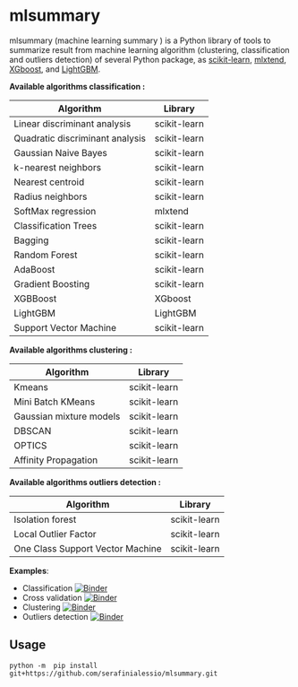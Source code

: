 # mlsummary
mlsummary (machine learning summary ) is a Python library of tools to summarize result from machine learning algorithm (clustering, classification and outliers detection) of several Python package, as  [scikit-learn](https://scikit-learn.org/stable/), [mlxtend](http://rasbt.github.io/mlxtend/), [XGboost](https://xgboost.readthedocs.io/en/latest/python/index.html), and [LightGBM](https://lightgbm.readthedocs.io/en/latest/).



**Available algorithms classification :**

Algorithm | Library
----|---- 
Linear discriminant analysis  | scikit-learn
Quadratic discriminant analysis  | scikit-learn
Gaussian Naive Bayes  | scikit-learn
k-nearest neighbors  | scikit-learn
Nearest centroid  | scikit-learn
Radius neighbors  | scikit-learn
SoftMax regression  | mlxtend
Classification Trees  | scikit-learn
Bagging  | scikit-learn
Random Forest  | scikit-learn
AdaBoost  | scikit-learn
Gradient Boosting  | scikit-learn
XGBBoost | XGboost
LightGBM | LightGBM
Support Vector Machine | scikit-learn



**Available algorithms clustering :**

Algorithm | Library
----|----
Kmeans  | scikit-learn
Mini Batch KMeans  | scikit-learn
Gaussian mixture models  | scikit-learn
DBSCAN  | scikit-learn
OPTICS  | scikit-learn
Affinity Propagation  | scikit-learn

**Available algorithms outliers detection :**

Algorithm | Library
----|---- 
Isolation forest  | scikit-learn
Local Outlier Factor  | scikit-learn
One Class Support Vector Machine | scikit-learn

**Examples**:

- Classification [![Binder](https://mybinder.org/badge_logo.svg)](https://mybinder.org/v2/gh/serafinialessio/mlsummary/main?urlpath=lab/tree/examples/classification.ipynb)
- Cross validation [![Binder](https://mybinder.org/badge_logo.svg)](https://mybinder.org/v2/gh/serafinialessio/mlsummary/main?urlpath=lab/tree/examples/classification_search_cv.ipynb)
- Clustering [![Binder](https://mybinder.org/badge_logo.svg)](https://mybinder.org/v2/gh/serafinialessio/mlsummary/main?urlpath=lab/tree/examples/clustering.ipynb)
- Outliers detection [![Binder](https://mybinder.org/badge_logo.svg)](https://mybinder.org/v2/gh/serafinialessio/mlsummary/main?urlpath=lab/tree/examples/outliers.ipynb)



## Usage

````
python -m  pip install git+https://github.com/serafinialessio/mlsummary.git
````